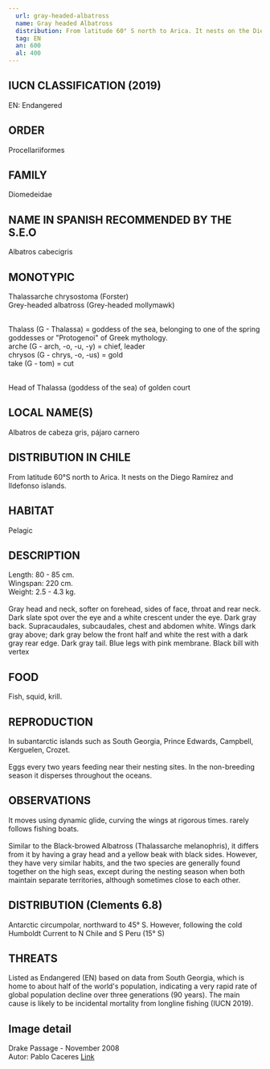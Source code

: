 ```yaml
---
  url: gray-headed-albatross
  name: Gray headed Albatross
  distribution: From latitude 60° S north to Arica. It nests on the Diego Ramírez and Ildefonso islands.
  tag: EN
  an: 600
  al: 400
---
```


## IUCN CLASSIFICATION (2019)

EN: Endangered

## ORDER

Procellariiformes

## FAMILY

Diomedeidae

## NAME IN SPANISH RECOMMENDED BY THE S.E.O

Albatros cabecigris

## MONOTYPIC

Thalassarche chrysostoma (Forster)<br>
Grey-headed albatross (Grey-headed mollymawk)<br><br>

Thalass (G - Thalassa) = goddess of the sea, belonging to one of the spring goddesses or "Protogenoi" of Greek mythology.<br>
arche (G - arch, -o, -u, -y) = chief, leader<br>
chrysos (G - chrys, -o, -us) = gold<br>
take (G - tom) = cut<br><br>

Head of Thalassa (goddess of the sea) of golden court

## LOCAL NAME(S)

Albatros de cabeza gris, pájaro carnero

## DISTRIBUTION IN CHILE

From latitude 60°S north to Arica. It nests on the Diego Ramírez and Ildefonso islands.

## HABITAT

Pelagic

## DESCRIPTION

Length: 80 - 85 cm.<br>
Wingspan: 220 cm.<br>
Weight: 2.5 - 4.3 kg.<br><br>
Gray head and neck, softer on forehead, sides of face, throat and rear neck. Dark slate spot over the eye and a white crescent under the eye. Dark gray back. Supracaudales, subcaudales, chest and abdomen white. Wings dark gray above; dark gray below the front half and white the rest with a dark gray rear edge. Dark gray tail. Blue legs with pink membrane. Black bill with vertex

## FOOD

Fish, squid, krill.

## REPRODUCTION

In subantarctic islands such as South Georgia, Prince Edwards, Campbell, Kerguelen, Crozet.<br><br>
Eggs every two years feeding near their nesting sites. In the non-breeding season it disperses throughout the oceans.

## OBSERVATIONS

It moves using dynamic glide, curving the wings at rigorous times. rarely follows fishing boats.<br><br>
Similar to the Black-browed Albatross (Thalassarche melanophris), it differs from it by having a gray head and a yellow beak with black sides. However, they have very similar habits, and the two species are generally found together on the high seas, except during the nesting season when both maintain separate territories, although sometimes close to each other.

## DISTRIBUTION (Clements 6.8)

Antarctic circumpolar, northward to 45° S. However, following the cold Humboldt Current to N Chile and S Peru (15° S)

## THREATS

Listed as Endangered (EN) based on data from South Georgia, which is home to about half of the world's population, indicating a very rapid rate of global population decline over three generations (90 years). The main cause is likely to be incidental mortality from longline fishing (IUCN 2019).

## Image detail

Drake Passage - November 2008<br>
Autor: Pablo Caceres [Link](http://www.flickr.com/photos/pablocaceres/)
